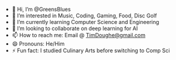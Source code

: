 - 👋 Hi, I’m @GreensBlues
- 👀 I’m interested in Music, Coding, Gaming, Food, Disc Golf
- 🌱 I’m currently learning Computer Science and Engineering
- 💞️ I’m looking to collaborate on deep learning for AI
- 📫 How to reach me: Email @ TimDoughe@gmail.com
- 😄 Pronouns: He/Him
- ⚡ Fun fact: I studied Culinary Arts before switching to Comp Sci

<!---
GreensBlues/GreensBlues is a ✨ special ✨ repository because its `README.md` (this file) appears on your GitHub profile.
You can click the Preview link to take a look at your changes.
--->
